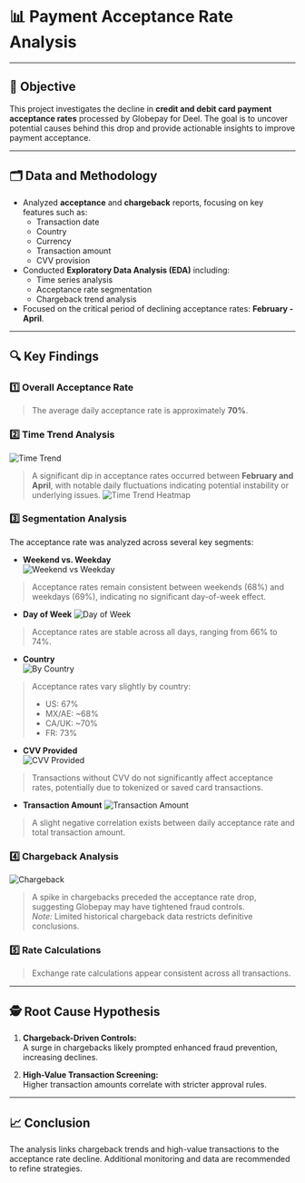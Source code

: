 # 📊 Payment Acceptance Rate Analysis

---

## 🎯 Objective  
This project investigates the decline in **credit and debit card payment acceptance rates** processed by Globepay for Deel. The goal is to uncover potential causes behind this drop and provide actionable insights to improve payment acceptance.

---

## 🗂️ Data and Methodology  
- Analyzed **acceptance** and **chargeback** reports, focusing on key features such as:  
  - Transaction date  
  - Country
  - Currency  
  - Transaction amount  
  - CVV provision  
- Conducted **Exploratory Data Analysis (EDA)** including:  
  - Time series analysis  
  - Acceptance rate segmentation  
  - Chargeback trend analysis  
- Focused on the critical period of declining acceptance rates: **February - April**.

---

## 🔍 Key Findings  

### 1️⃣ Overall Acceptance Rate  
> The average daily acceptance rate is approximately **70%**.

### 2️⃣ Time Trend Analysis  
![Time Trend](Charts/time_trend.png)
> A significant dip in acceptance rates occurred between **February and April**, with notable daily fluctuations indicating potential instability or underlying issues.
![Time Trend Heatmap](Charts/time_trend_heatmap.png)

### 3️⃣ Segmentation Analysis  

The acceptance rate was analyzed across several key segments:

- **Weekend vs. Weekday**  
![Weekend vs Weekday](Charts/weekend_vs_weekday.png)
> Acceptance rates remain consistent between weekends (68%) and weekdays (69%), indicating no significant day-of-week effect.  

- **Day of Week** 
![Day of Week](Charts/by_day_of_week.png)
> Acceptance rates are stable across all days, ranging from 66% to 74%.  

- **Country**  
![By Country](Charts/by_country.png)
> Acceptance rates vary slightly by country:  
> - US: 67%  
> - MX/AE: ~68%  
> - CA/UK: ~70%  
> - FR: 73%  

- **CVV Provided**  
![CVV Provided](Charts/by_cvv_provided.png)
> Transactions without CVV do not significantly affect acceptance rates, potentially due to tokenized or saved card transactions.  

- **Transaction Amount** 
![Transaction Amount](Charts/by_transaction_amount.png)
> A slight negative correlation exists between daily acceptance rate and total transaction amount.

### 4️⃣ Chargeback Analysis  
![Chargeback](Charts/chargeback.png)
> A spike in chargebacks preceded the acceptance rate drop, suggesting Globepay may have tightened fraud controls.  
> *Note:* Limited historical chargeback data restricts definitive conclusions.

### 5️⃣ Rate Calculations  
> Exchange rate calculations appear consistent across all transactions.

---

## 🕵️ Root Cause Hypothesis  

1. **Chargeback-Driven Controls:**  
   A surge in chargebacks likely prompted enhanced fraud prevention, increasing declines.

2. **High-Value Transaction Screening:**  
   Higher transaction amounts correlate with stricter approval rules.

---

## 📈 Conclusion  
The analysis links chargeback trends and high-value transactions to the acceptance rate decline. Additional monitoring and data are recommended to refine strategies.
